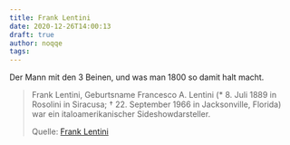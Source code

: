 ```yaml
---
title: Frank Lentini
date: 2020-12-26T14:00:13
draft: true
author: noqqe
tags:
---
```


Der Mann mit den 3 Beinen, und was man 1800 so damit halt macht.

> Frank Lentini, Geburtsname Francesco A. Lentini (* 8. Juli 1889 in Rosolini in
> Siracusa; † 22. September 1966 in Jacksonville, Florida) war ein
> italoamerikanischer Sideshowdarsteller.
>
> Quelle: [Frank Lentini](https://de.wikipedia.org/wiki/Frank_Lentini)
